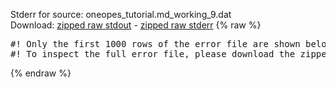 Stderr for source:  oneopes_tutorial.md_working_9.dat   
Download: [zipped raw stdout](oneopes_tutorial.md_working_9.dat.plumed_master.stdout.txt.zip) - [zipped raw stderr](oneopes_tutorial.md_working_9.dat.plumed_master.stderr.txt.zip) 
{% raw %}
<pre>
#! Only the first 1000 rows of the error file are shown below
#! To inspect the full error file, please download the zipped raw stderr file above
</pre>
{% endraw %}
